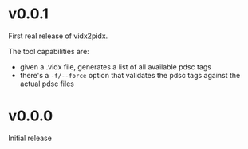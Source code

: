 # v0.0.1

First real release of vidx2pidx.

The tool capabilities are:

* given a <file>.vidx file, generates a list of all available
  pdsc tags
* there's a `-f/--force` option that validates the pdsc tags
  against the actual pdsc files

# v0.0.0

Initial release

